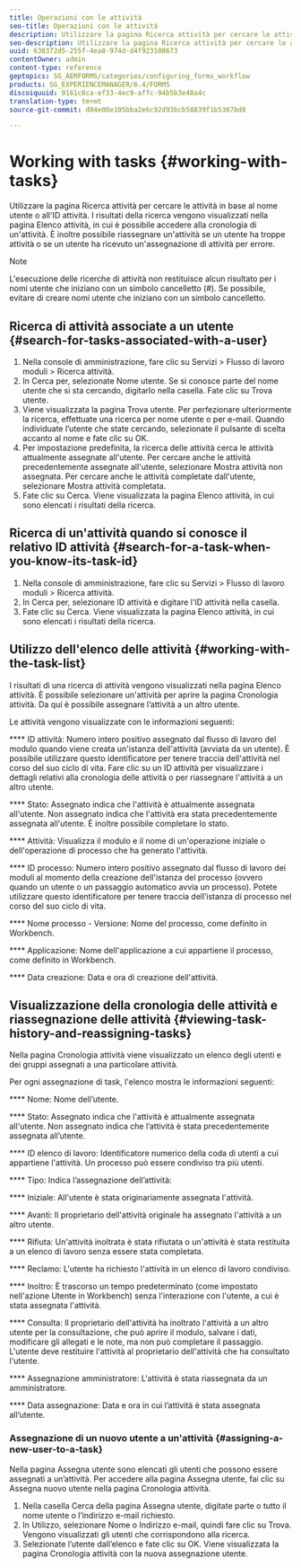 ```yaml
---
title: Operazioni con le attività
seo-title: Operazioni con le attività
description: Utilizzare la pagina Ricerca attività per cercare le attività in base al nome utente o all'ID attività. Ulteriori informazioni sull'utilizzo delle attività.
seo-description: Utilizzare la pagina Ricerca attività per cercare le attività in base al nome utente o all'ID attività. Ulteriori informazioni sull'utilizzo delle attività.
uuid: 630372d5-255f-4ea8-974d-d4f923108673
contentOwner: admin
content-type: reference
geptopics: SG_AEMFORMS/categories/configuring_forms_workflow
products: SG_EXPERIENCEMANAGER/6.4/FORMS
discoiquuid: 9161c8ca-ef33-4ec9-affc-94b5b3e48a4c
translation-type: tm+mt
source-git-commit: d04e08e105bba2e6c92d93bcb58839f1b5307bd8

---
```



# Working with tasks {#working-with-tasks}

Utilizzare la pagina Ricerca attività per cercare le attività in base al nome utente o all&#39;ID attività. I risultati della ricerca vengono visualizzati nella pagina Elenco attività, in cui è possibile accedere alla cronologia di un&#39;attività. È inoltre possibile riassegnare un&#39;attività se un utente ha troppe attività o se un utente ha ricevuto un&#39;assegnazione di attività per errore.

>[!NOTE]
>
>L&#39;esecuzione delle ricerche di attività non restituisce alcun risultato per i nomi utente che iniziano con un simbolo cancelletto (#). Se possibile, evitare di creare nomi utente che iniziano con un simbolo cancelletto.

## Ricerca di attività associate a un utente {#search-for-tasks-associated-with-a-user}

1. Nella console di amministrazione, fare clic su Servizi > Flusso di lavoro moduli > Ricerca attività.
1. In Cerca per, selezionate Nome utente. Se si conosce parte del nome utente che si sta cercando, digitarlo nella casella. Fate clic su Trova utente.
1. Viene visualizzata la pagina Trova utente. Per perfezionare ulteriormente la ricerca, effettuate una ricerca per nome utente o per e-mail. Quando individuate l’utente che state cercando, selezionate il pulsante di scelta accanto al nome e fate clic su OK.
1. Per impostazione predefinita, la ricerca delle attività cerca le attività attualmente assegnate all&#39;utente. Per cercare anche le attività precedentemente assegnate all&#39;utente, selezionare Mostra attività non assegnata. Per cercare anche le attività completate dall&#39;utente, selezionare Mostra attività completata.
1. Fate clic su Cerca. Viene visualizzata la pagina Elenco attività, in cui sono elencati i risultati della ricerca.

## Ricerca di un&#39;attività quando si conosce il relativo ID attività {#search-for-a-task-when-you-know-its-task-id}

1. Nella console di amministrazione, fare clic su Servizi > Flusso di lavoro moduli > Ricerca attività.
1. In Cerca per, selezionare ID attività e digitare l&#39;ID attività nella casella.
1. Fate clic su Cerca. Viene visualizzata la pagina Elenco attività, in cui sono elencati i risultati della ricerca.

## Utilizzo dell&#39;elenco delle attività {#working-with-the-task-list}

I risultati di una ricerca di attività vengono visualizzati nella pagina Elenco attività. È possibile selezionare un&#39;attività per aprire la pagina Cronologia attività. Da qui è possibile assegnare l’attività a un altro utente.

Le attività vengono visualizzate con le informazioni seguenti:

**** ID attività: Numero intero positivo assegnato dal flusso di lavoro del modulo quando viene creata un&#39;istanza dell&#39;attività (avviata da un utente). È possibile utilizzare questo identificatore per tenere traccia dell&#39;attività nel corso del suo ciclo di vita. Fare clic su un ID attività per visualizzare i dettagli relativi alla cronologia delle attività o per riassegnare l&#39;attività a un altro utente.

**** Stato: Assegnato indica che l&#39;attività è attualmente assegnata all&#39;utente. Non assegnato indica che l&#39;attività era stata precedentemente assegnata all&#39;utente. È inoltre possibile completare lo stato.

**** Attività: Visualizza il modulo e il nome di un&#39;operazione iniziale o dell&#39;operazione di processo che ha generato l&#39;attività.

**** ID processo: Numero intero positivo assegnato dal flusso di lavoro dei moduli al momento della creazione dell&#39;istanza del processo (ovvero quando un utente o un passaggio automatico avvia un processo). Potete utilizzare questo identificatore per tenere traccia dell’istanza di processo nel corso del suo ciclo di vita.

**** Nome processo - Versione: Nome del processo, come definito in Workbench.

**** Applicazione: Nome dell&#39;applicazione a cui appartiene il processo, come definito in Workbench.

**** Data creazione: Data e ora di creazione dell&#39;attività.

## Visualizzazione della cronologia delle attività e riassegnazione delle attività {#viewing-task-history-and-reassigning-tasks}

Nella pagina Cronologia attività viene visualizzato un elenco degli utenti e dei gruppi assegnati a una particolare attività.

Per ogni assegnazione di task, l&#39;elenco mostra le informazioni seguenti:

**** Nome: Nome dell’utente.

**** Stato: Assegnato indica che l&#39;attività è attualmente assegnata all&#39;utente. Non assegnato indica che l’attività è stata precedentemente assegnata all’utente.

**** ID elenco di lavoro: Identificatore numerico della coda di utenti a cui appartiene l&#39;attività. Un processo può essere condiviso tra più utenti.

**** Tipo: Indica l’assegnazione dell’attività:

**** Iniziale: All&#39;utente è stata originariamente assegnata l&#39;attività.

**** Avanti: Il proprietario dell&#39;attività originale ha assegnato l&#39;attività a un altro utente.

**** Rifiuta: Un&#39;attività inoltrata è stata rifiutata o un&#39;attività è stata restituita a un elenco di lavoro senza essere stata completata.

**** Reclamo: L&#39;utente ha richiesto l&#39;attività in un elenco di lavoro condiviso.

**** Inoltro: È trascorso un tempo predeterminato (come impostato nell&#39;azione Utente in Workbench) senza l&#39;interazione con l&#39;utente, a cui è stata assegnata l&#39;attività.

**** Consulta: Il proprietario dell&#39;attività ha inoltrato l&#39;attività a un altro utente per la consultazione, che può aprire il modulo, salvare i dati, modificare gli allegati e le note, ma non può completare il passaggio. L&#39;utente deve restituire l&#39;attività al proprietario dell&#39;attività che ha consultato l&#39;utente.

**** Assegnazione amministratore: L&#39;attività è stata riassegnata da un amministratore.

**** Data assegnazione: Data e ora in cui l’attività è stata assegnata all’utente.

### Assegnazione di un nuovo utente a un&#39;attività {#assigning-a-new-user-to-a-task}

Nella pagina Assegna utente sono elencati gli utenti che possono essere assegnati a un’attività. Per accedere alla pagina Assegna utente, fai clic su Assegna nuovo utente nella pagina Cronologia attività.

1. Nella casella Cerca della pagina Assegna utente, digitate parte o tutto il nome utente o l’indirizzo e-mail richiesto.
1. In Utilizzo, selezionare Nome o Indirizzo e-mail, quindi fare clic su Trova. Vengono visualizzati gli utenti che corrispondono alla ricerca.
1. Selezionate l’utente dall’elenco e fate clic su OK. Viene visualizzata la pagina Cronologia attività con la nuova assegnazione utente.

